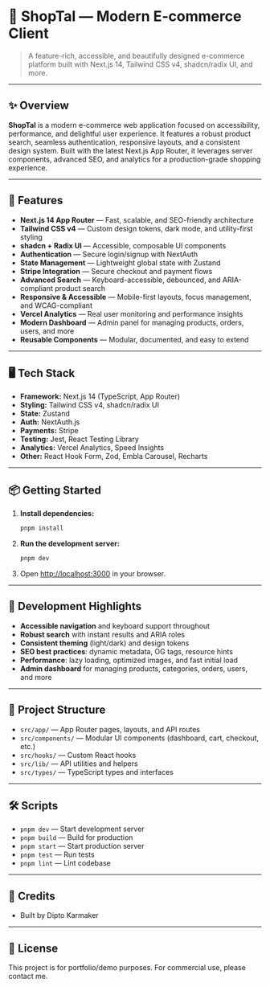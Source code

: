 # 🛒 ShopTal — Modern E-commerce Client

> A feature-rich, accessible, and beautifully designed e-commerce platform built with Next.js 14, Tailwind CSS v4, shadcn/radix UI, and more.

---

## ✨ Overview

**ShopTal** is a modern e-commerce web application focused on accessibility, performance, and delightful user experience. It features a robust product search, seamless authentication, responsive layouts, and a consistent design system. Built with the latest Next.js App Router, it leverages server components, advanced SEO, and analytics for a production-grade shopping experience.

---

## 🚀 Features

- **Next.js 14 App Router** — Fast, scalable, and SEO-friendly architecture
- **Tailwind CSS v4** — Custom design tokens, dark mode, and utility-first styling
- **shadcn + Radix UI** — Accessible, composable UI components
- **Authentication** — Secure login/signup with NextAuth
- **State Management** — Lightweight global state with Zustand
- **Stripe Integration** — Secure checkout and payment flows
- **Advanced Search** — Keyboard-accessible, debounced, and ARIA-compliant product search
- **Responsive & Accessible** — Mobile-first layouts, focus management, and WCAG-compliant
- **Vercel Analytics** — Real user monitoring and performance insights
- **Modern Dashboard** — Admin panel for managing products, orders, users, and more
- **Reusable Components** — Modular, documented, and easy to extend

---

## 🖥️ Tech Stack

- **Framework:** Next.js 14 (TypeScript, App Router)
- **Styling:** Tailwind CSS v4, shadcn/radix UI
- **State:** Zustand
- **Auth:** NextAuth.js
- **Payments:** Stripe
- **Testing:** Jest, React Testing Library
- **Analytics:** Vercel Analytics, Speed Insights
- **Other:** React Hook Form, Zod, Embla Carousel, Recharts

---

## 📦 Getting Started

1. **Install dependencies:**
   ```bash
   pnpm install
   ```
2. **Run the development server:**
   ```bash
   pnpm dev
   ```
3. Open [http://localhost:3000](http://localhost:3000) in your browser.

---

## 📝 Development Highlights

- **Accessible navigation** and keyboard support throughout
- **Robust search** with instant results and ARIA roles
- **Consistent theming** (light/dark) and design tokens
- **SEO best practices**: dynamic metadata, OG tags, resource hints
- **Performance**: lazy loading, optimized images, and fast initial load
- **Admin dashboard** for managing products, categories, orders, users, and more

---

## 📂 Project Structure

- `src/app/` — App Router pages, layouts, and API routes
- `src/components/` — Modular UI components (dashboard, cart, checkout, etc.)
- `src/hooks/` — Custom React hooks
- `src/lib/` — API utilities and helpers
- `src/types/` — TypeScript types and interfaces

---

## 🛠️ Scripts

- `pnpm dev` — Start development server
- `pnpm build` — Build for production
- `pnpm start` — Start production server
- `pnpm test` — Run tests
- `pnpm lint` — Lint codebase

---

## 📢 Credits

- Built by Dipto Karmaker

---

## 📄 License

This project is for portfolio/demo purposes. For commercial use, please contact me.
